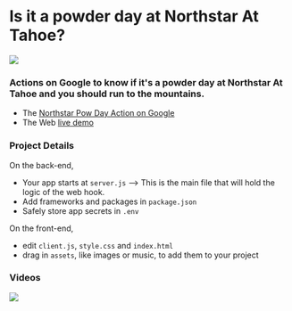# Is it a powder day at Northstar At Tahoe?

![](https://cdn.glitch.com/f6cc1bf3-90a1-45e9-9d2e-fd165b25be5e%2FScreenshot%202018-03-02%2020.11.41.png?1520050328584)

### Actions on Google to know if it's a powder day at Northstar At Tahoe and you should run to the mountains.

- The [Northstar Pow Day Action on Google](https://assistant.google.com/services/a/uid/0000008b93c73c1c?hl=en)
- The Web [live demo](https://pow-day-northstar.glitch.me/)

### Project Details

On the back-end,

- Your app starts at `server.js` --> This is the main file that will hold the logic of the web hook.
- Add frameworks and packages in `package.json`
- Safely store app secrets in `.env`

On the front-end,

- edit `client.js`, `style.css` and `index.html`
- drag in `assets`, like images or music, to add them to your project

### Videos

[![](https://cdn.glitch.com/5e52a72f-da3a-4415-b9e8-014f7884e589%2Faog-videos-best-practices-ido.png?1510886484980)](https://www.youtube.com/playlist?list=PLOU2XLYxmsILvfJcIASBDbgfxloFz_XsU)
